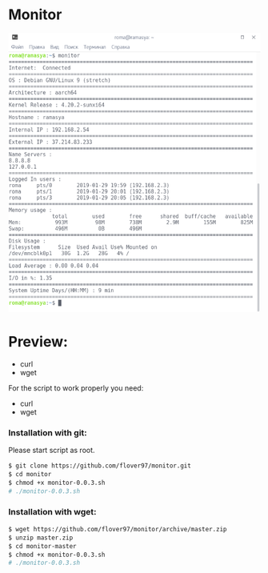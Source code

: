 # Monitor

![Start as command](https://github.com/flover97/monitor/blob/master/monitor.png)

# Preview:

  - curl
  - wget


For the script to work properly you need:
  - curl
  - wget

### Installation with git:
Please start script as root.
```sh
$ git clone https://github.com/flover97/monitor.git
$ cd monitor
$ chmod +x monitor-0.0.3.sh
# ./monitor-0.0.3.sh
```
### Installation with wget:
```sh
$ wget https://github.com/flover97/monitor/archive/master.zip
$ unzip master.zip
$ cd monitor-master
$ chmod +x monitor-0.0.3.sh
# ./monitor-0.0.3.sh
```
